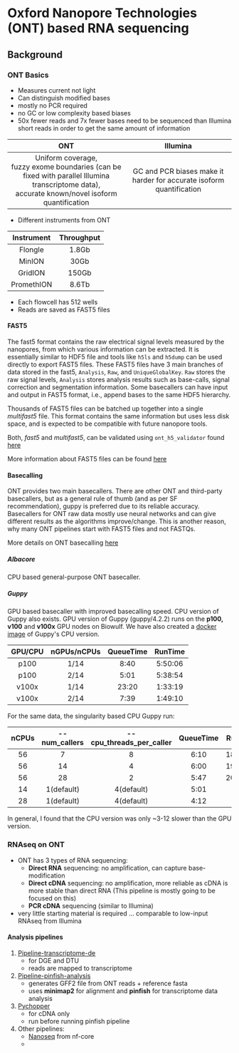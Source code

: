 # Oxford Nanopore Technologies (ONT) based RNA sequencing

## Background

### ONT Basics

* Measures current not light
* Can distinguish modified bases
* mostly no PCR required
* no GC or low complexity based biases
* 50x fewer reads and 7x fewer bases need to be sequenced than Illumina short reads in order to get the same amount of information

|                             ONT                              |                           Illumina                           |
| :----------------------------------------------------------: | :----------------------------------------------------------: |
| Uniform coverage, <br />fuzzy exome boundaries (can be fixed with parallel Illumina transcriptome data), <br />accurate known/novel isoform quantification | GC and PCR biases make it harder for accurate isoform quantification |

* Different instruments from ONT

| Instrument | Throughput |
| :--------: | :--------: |
|  Flongle   |   1.8Gb    |
|   MinION   |    30Gb    |
|  GridION   |   150Gb    |
| PromethION |   8.6Tb    |

* Each flowcell has 512 wells
* Reads are saved as FAST5 files

#### FAST5

The fast5 format contains the raw electrical signal levels measured by the nanopores, from which various information can be extracted. It is essentially similar to HDF5 file and tools like `h5ls` and `h5dump` can be used directly to export FAST5 files. These FAST5 files have 3 main branches of data stored in the fast5, `Analysis`, `Raw`, and `UniqueGlobalKey`. `Raw` stores the raw signal levels, `Analysis` stores analysis results such as base-calls, signal correction and segmentation information. Some basecallers can have input and output in FAST5 format, i.e., append bases to the same HDF5 hierarchy. 

Thousands of FAST5 files can be batched up together into a single *multifast5* file. This format contains the same information but uses less disk space, and is expected to be compatible with future nanopore tools.

Both, *fast5* and *multifast5*, can be validated using `ont_h5_validator` found [here](https://github.com/nanoporetech/ont_h5_validator)

More information about FAST5 files can be found [here](https://medium.com/@shiansu/a-look-at-the-nanopore-fast5-format-f711999e2ff6)

#### Basecalling

ONT provides two main basecallers. There are other ONT and third-party basecallers, but as a general rule of thumb (and as per SF recommendation), guppy is preferred due to its reliable accuracy. Basecallers for ONT raw data mostly use neural networks and can give different results as the algorithms improve/change. This is another reason, why many ONT pipelines start with FAST5 files and not FASTQs.

More details on ONT basecalling [here](https://doi.org/10.1186/s13059-019-1727-y)

##### Albacore

CPU based general-purpose ONT basecaller.

##### Guppy

GPU based basecaller with improved basecalling speed. CPU version of Guppy also exists. GPU version of Guppy (guppy/4.2.2) runs on the **p100, v100** and **v100x** GPU nodes on Biowulf. We have also created a [docker image](https://hub.docker.com/r/nciccbr/ccbr_guppy_cpu_v4.2.2) of Guppy's CPU version.

| GPU/CPU | nGPUs/nCPUs | QueueTime | RunTime |
| :-----: | :---------: | :-------: | :-----: |
|  p100   |    1/14     |   8:40    | 5:50:06 |
|  p100   |    2/14     |   5:01    | 5:38:54 |
|  v100x  |    1/14     |   23:20   | 1:33:19 |
|  v100x  |    2/14     |   7:39    | 1:49:10 |

For the same data, the singularity based CPU Guppy run:

| nCPUs | --num_callers | --cpu_threads_per_caller | QueueTime | RunTime  |
| :---: | :-----------: | :----------------------: | :-------: | :------: |
|  56   |       7       |            8             |   6:10    | 18:41:40 |
|  56   |      14       |            4             |   6:00    | 19:15:52 |
|  56   |      28       |            2             |   5:47    | 20:58:13 |
|  14   |  1(default)   |        4(default)        |   5:01    |   \>24   |
|  28   |  1(default)   |        4(default)        |   4:12    |   \>24   |

In general, I found that the CPU version was only ~3-12 slower than the GPU version.

### RNAseq on ONT

* ONT has 3 types of RNA sequencing:
	+ **Direct RNA** sequencing: no amplification, can capture base-modification
	+ **Direct cDNA** sequencing: no amplification, more reliable as cDNA is more stable than direct RNA (This pipeline is mostly going to be focused on this)
	+ **PCR cDNA** sequencing (similar to Illumina)
* very little starting material is required ... comparable to low-input RNAseq from Illumina

#### Analysis pipelines

1. <u>[Pipeline-transcriptome-de](https://github.com/nanoporetech/pipeline-transcriptome-de)</u>
	* for DGE and DTU
	* reads are mapped to transcriptome
2. [Pipeline-pinfish-analysis](https://github.com/nanoporetech/pipeline-pinfish-analysis)
	* generates GFF2 file from ONT reads + reference fasta
	* uses **minimap2** for alignment and **pinfish** for transcriptome data analysis 
3. [Pychopper](https://github.com/nanoporetech/pychopper)
	*  for cDNA only
	*  run before running pinfish pipeline
4. Other pipelines:
	*  [Nanoseq](https://github.com/nf-core/nanoseq) from nf-core 
	*  